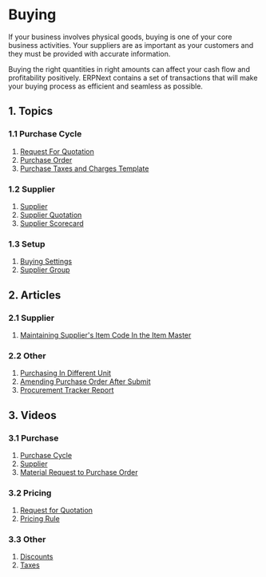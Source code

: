 <!-- add-breadcrumbs -->
# Buying

If your business involves physical goods, buying is one of your core business
activities. Your suppliers are as important as your customers and they must be
provided with accurate information.

Buying the right quantities in right amounts can affect your cash flow and
profitability positively. ERPNext contains a set of transactions that will make your buying process as
efficient and seamless as possible.

## 1. Topics
### 1.1 Purchase Cycle
1. [Request For Quotation](/docs/v12/user/manual/en/buying/request-for-quotation)
1. [Purchase Order](/docs/v12/user/manual/en/buying/purchase-order)
1. [Purchase Taxes and Charges Template](/docs/v12/user/manual/en/buying/purchase-taxes-and-charges-template)

### 1.2 Supplier
1. [Supplier](/docs/v12/user/manual/en/buying/supplier)
1. [Supplier Quotation](/docs/v12/user/manual/en/buying/supplier-quotation)
1. [Supplier Scorecard](/docs/v12/user/manual/en/buying/supplier-scorecard)

### 1.3 Setup
1. [Buying Settings](/docs/v12/user/manual/en/buying/buying-settings)
1. [Supplier Group](/docs/v12/user/manual/en/buying/supplier-group)

## 2. Articles
### 2.1 Supplier
1. [Maintaining Supplier's Item Code In the Item Master](/docs/v12/user/manual/en/buying/articles/maintaining-suppliers-part-no-in-item)

### 2.2 Other
1. [Purchasing In Different Unit](/docs/v12/user/manual/en/buying/articles/purchasing-in-different-unit)
1. [Amending Purchase Order After Submit](/docs/v12/user/manual/en/buying/articles/amending-purchase-order-after-submit)
1. [Procurement Tracker Report](/docs/v12/user/manual/en/buying/articles/procurement-tracker-report)

## 3. Videos
### 3.1 Purchase
1. [Purchase Cycle](/docs/v12/user/videos/learn/purchase-cycle)
1. [Supplier](/docs/v12/user/videos/learn/customer-and-supplier)
1. [Material Request to Purchase Order](/docs/v12/user/videos/learn/material-request.html)

### 3.2 Pricing
1. [Request for Quotation](/docs/v12/user/videos/learn/request-for-quotation)
1. [Pricing Rule](/docs/v12/user/videos/learn/pricing-rule)

### 3.3 Other
1. [Discounts](/docs/v12/user/videos/learn/discounts)
1. [Taxes](/docs/v12/user/videos/learn/taxes)
